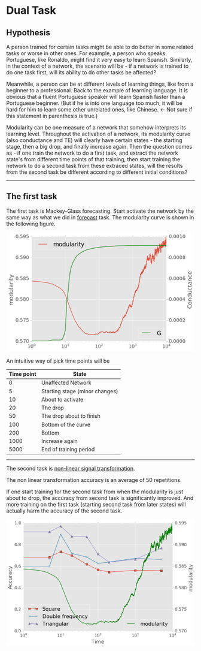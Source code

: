 # Dual Task

## Hypothesis

A person trained for certain tasks might be able to do better in some related tasks or worse in other ones. For example, a person who speaks Portuguese, like Ronaldo, might find it very easy to learn Spanish. Similarly, in the context of a network, the scenario will be - if a network is trained to do one task first, will its ability to do other tasks be affected?

Meanwhile, a person can be at different levels of learning things, like from a beginner to a professional. Back to the example of learning language. It is obvious that a fluent Portuguese speaker will learn Spanish faster than a Portuguese beginner. (But if he is into one language too much, it will be hard for him to learn some other unrelated ones, like Chinese. $\leftarrow$ Not sure if this statement in parenthesis is true.)

Modularity can be one measure of a network that somehow interprets its learning level. Throughout the activation of a network, its modularity curve (also conductance and TE) will clearly have certain states - the starting stage, then a big drop, and finally increase again. Then the question comes as - if one train the network to do a first task, and extract the network state's from different time points of that training, then start training the network to do a second task from these extraced states, will the results from the second task be different according to different initial conditions?

-----

## The first task

The first task is Mackey-Glass forecasting. Start activate the network by the same way as what we did in [forecast](forecast.md) task. The modularity curve is shown in the following figure. 

![](figure/forecast_G_T.png)

An intuitive way of pick time points will be 

| Time point | State                          |
| ---------- | ------------------------------ |
| 0          | Unaffected Network             |
| 5          | Starting stage (minor changes) |
| 10         | About to activate              |
| 20         | The drop                       |
| 50         | The drop about to finish       |
| 100        | Bottom of the curve            |
| 200        | Bottom                         |
| 1000       | Increase again                 |
| 5000       | End of training period         |

-----

The second task is [non-linear signal transformation](non_linear_trans.md). 

The non linear transformation accuracy is an average of 50 repetitions.

If one start training for the second task from when the modularity is just about to drop, the accuracy from second task is significantly improved. And more training on the first task (starting second task from later states) will actually harm the accuracy of the second task. 

![](figure/dual_task.png)